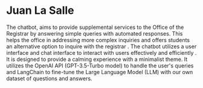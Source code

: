 # Juan La Salle
The chatbot, aims to provide supplemental services to the Office of the Registrar by answering simple queries with automated responses. This helps the office in addressing more complex inquiries and offers students an alternative option to inquire with the registrar . The chatbot utilizes a user interface and chat interface to interact with users effectively and efficiently . It is designed to provide a calming experience with a minimalist theme. It utilizes the OpenAI API (GPT-3.5-Turbo model) to handle the user's queries and LangChain to fine-tune the Large Language Model (LLM) with our own dataset of questions and answers.
